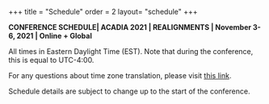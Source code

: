 +++
title = "Schedule"
order = 2
layout= "schedule"
+++

**CONFERENCE SCHEDULE| ACADIA 2021  |  REALIGNMENTS   |  November 3-6, 2021   |  Online + Global**

All times in Eastern Daylight Time (EST). Note that during the conference, this is equal to UTC-4:00.

For any questions about time zone translation, please visit [this link](https://www.worldtimebuddy.com/?pl=1&lid=8,5,12,1816670&h=5&date=11/3/2020%7C3&hf=1).


Schedule details are subject to change up to the start of the conference.

